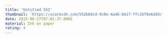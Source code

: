 ```yaml
---
title: 'Untitled 552'
thumbnail: 'https://ucarecdn.com/552b6dcd-9c0e-4a46-bb17-7fc16f8e6ddd/'
date: 2015-06-27T07:01:37.000Z
material: Ink on paper
rating: 4
---
```

